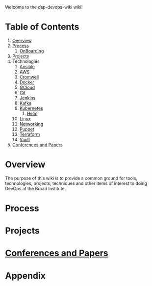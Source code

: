 Welcome to the dsp-devops-wiki wiki!

# Table of Contents
1. [Overview](#Overview)
2. [Process](#Process)
    01. [OnBoarding]()
3. [Projects](#Projects)
4. Technologies
     01. [Ansible](Ansible/overview.md)
     02. [AWS](AWS/overview.md)
     03. [Cromwell](Cromwell/overview.md)
     03. [Docker](Docker/overview.md)
     04. [GCloud](GCloud/overview.md)
     05. [Git](Git/overview.md)
     06. [Jenkins](Jenkins/overview.md)
     07. [Kafka](Kafka/overview.md)
     08. [Kubernetes](Kubernetes/overview.md)
          01. [Helm](Kubernetes/Helm/overview.md)
     09. [Linux](Linux/overview.md)
     10. [Networking](Networking/overview.md)
     11. [Puppet](Puppet/overview.md)
     12. [Terraform](Terraform/overview.md)
     13. [Vault](Vault/overview.md)
5. [Conferences and Papers](#Conferences_and_Papers)

# Overview
The purpose of this wiki is to provide a common ground for tools, technologies, projects, techniques and other items of interest to doing DevOps at the Broad Institute.

# Process

# Projects

# [Conferences and Papers](Conferences_and_Papers)

# Appendix
